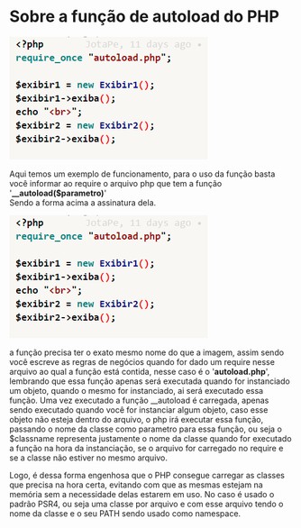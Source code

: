 <h1>Sobre a função de autoload do PHP</h1>
<img src="./.@imgs/img0.png" />
<p>
    Aqui temos um exemplo de funcionamento, para o uso da função
    basta você informar ao require o arquivo php que tem a função<br>
    '<b>__autoload($parametro)</b>'
    <br> Sendo a forma acima a assinatura dela.
</p>
<img src="./.@imgs/img0.png" /><br>
<p>
a função precisa ter o exato mesmo nome do que a imagem, assim sendo você escreve as regras de negócios
quando for dado um require nesse arquivo ao qual a função está contida, nesse caso é o '<b>autoload.php</b>',
lembrando que essa função apenas será executada quando for instanciado um objeto, quando o mesmo for instanciado,
ai será executado essa função. Uma vez executado a função __autoload é carregada, apenas sendo executado quando
você for instanciar algum objeto, caso esse objeto não esteja dentro do arquivo, o php irá executar essa função,
passando o nome da classe como parametro para essa função, ou seja o $classname representa justamente o nome da classe
quando for executado a função na hora da instanciação, se o arquivo for carregado no require e se a classe não estiver
no mesmo arquivo.
</p>
<p>
Logo, é dessa forma engenhosa que o PHP consegue carregar as classes que precisa na hora certa, evitando com que as
mesmas estejam na memória sem a necessidade delas estarem em uso. No caso é usado o padrão PSR4, ou seja uma classe
por arquivo e com esse arquivo tendo o nome da classe e o seu PATH sendo usado como namespace.
</p>